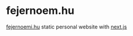 # fejernoem.hu

[fejernoemi.hu](https://fejernoemi.hu) static personal website with [next.js](https://github.com/zeit/next.js)
